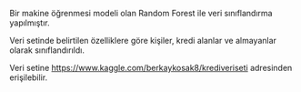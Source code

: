 Bir makine öğrenmesi modeli olan Random Forest ile veri sınıflandırma yapılmıştır.

Veri setinde belirtilen özelliklere göre kişiler, kredi alanlar ve almayanlar olarak sınıflandırıldı.

Veri setine https://www.kaggle.com/berkaykosak8/krediveriseti adresinden erişilebilir.
